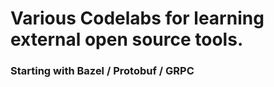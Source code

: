 # Various Codelabs for learning external open source tools.

### Starting with Bazel / Protobuf / GRPC
